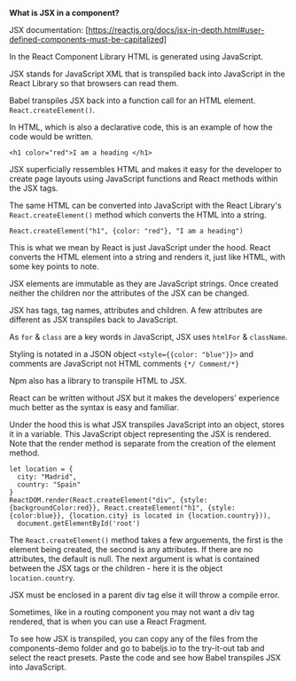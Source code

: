**What is JSX in a component?**

JSX documentation: [https://reactjs.org/docs/jsx-in-depth.html#user-defined-components-must-be-capitalized]

In the React Component Library HTML is generated using JavaScript.

JSX stands for JavaScript XML that is transpiled back into JavaScript in the React Library so that browsers can read them.

Babel transpiles JSX back into a function call for an HTML element. `React.createElement()`.

In HTML, which is also a declarative code, this is an example of how the code would be written.

```
<h1 color="red">I am a heading </h1>
```

JSX superficially ressembles HTML and makes it easy for the developer to create page layouts using JavaScript functions and React methods within the JSX tags.

The same HTML can be converted into JavaScript with the React Library's `React.createElement()` method which converts the HTML into a string.

```
React.createElement("h1", {color: "red"}, "I am a heading")
```

This is what we mean by React is just JavaScript under the hood. React converts the HTML element into a string and renders it, just like HTML, with some key points to note.

JSX elements are immutable as they are JavaScript strings. Once created neither the children nor the attributes of the JSX can be changed.

JSX has tags, tag names, attributes and children. A few attributes are different as JSX transpiles back to JavaScript.

As `for` & `class` are a key words in JavaScript, JSX uses `htmlFor` & `className`.

Styling is notated in a JSON object `<style={{color: "blue"}}>` and comments are JavaScript not HTML comments `{*/ Comment/*}`

Npm also has a library to transpile HTML to JSX.

React can be written without JSX but it makes the developers' experience much better as the syntax is easy and familiar.

Under the hood this is what JSX transpiles JavaScript into an object, stores it in a variable. This JavaScript object representing the JSX is rendered. Note that the render method is separate from the creation of the element method.

```
let location = {
  city: "Madrid",
  country: "Spain"
}
ReactDOM.render(React.createElement("div", {style: {backgroundColor:red}}, React.createElement("h1", {style: {color:blue}}, {location.city} is located in {location.country})),
  document.getElementById('root')
```

The `React.createElement()` method takes a few arguements, the first is the element being created, the second is any attributes. If there are no attributes, the default is null. The next argument is what is contained between the JSX tags or the children - here it is the object `location.country`.

JSX must be enclosed in a parent div tag else it will throw a compile error.

Sometimes, like in a routing component you may not want a div tag rendered, that is when you can use a React Fragment.

To see how JSX is transpiled, you can copy any of the files from the components-demo folder and go to babeljs.io to the try-it-out tab and select the react presets. Paste the code and see how Babel transpiles JSX into JavaScript.
